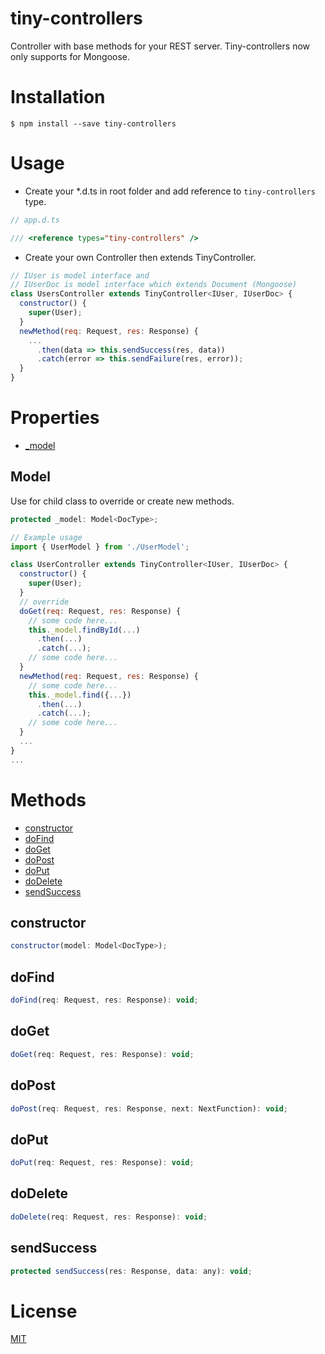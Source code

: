 # tiny-controllers
Controller with base methods for your REST server. Tiny-controllers now only supports for Mongoose.
# Installation
`$ npm install --save tiny-controllers`
# Usage
- Create your *.d.ts in root folder and add reference to `tiny-controllers` type.
```javascript
// app.d.ts

/// <reference types="tiny-controllers" />
```
- Create your own Controller then extends TinyController. 
```javascript
// IUser is model interface and
// IUserDoc is model interface which extends Document (Mongoose)
class UsersController extends TinyController<IUser, IUserDoc> {
  constructor() {
    super(User);
  }
  newMethod(req: Request, res: Response) {
    ...
      .then(data => this.sendSuccess(res, data))
      .catch(error => this.sendFailure(res, error));
  }
}
```
# Properties
- [_model](#model)
## Model
Use for child class to override or create new methods.
```javascript
protected _model: Model<DocType>;

// Example usage
import { UserModel } from './UserModel';

class UserController extends TinyController<IUser, IUserDoc> {
  constructor() {
    super(User);
  }
  // override
  doGet(req: Request, res: Response) {
    // some code here...
    this._model.findById(...)
      .then(...)
      .catch(...);
    // some code here...
  }
  newMethod(req: Request, res: Response) {
    // some code here...
    this._model.find({...})
      .then(...)
      .catch(...);
    // some code here...
  }
  ...
}
...
```
# Methods
- [constructor](#constructor)
- [doFind](#dofind)
- [doGet](#doget)
- [doPost](#dopost)
- [doPut](#doput)
- [doDelete](#dodelete)
- [sendSuccess](#sendsuccess)
## constructor
```javascript
constructor(model: Model<DocType>);
```
## doFind
```javascript
doFind(req: Request, res: Response): void;
```
## doGet
```javascript
doGet(req: Request, res: Response): void;
```
## doPost
```javascript
doPost(req: Request, res: Response, next: NextFunction): void;
```
## doPut
```javascript
doPut(req: Request, res: Response): void;
```
## doDelete
```javascript
doDelete(req: Request, res: Response): void;
```
## sendSuccess
```javascript
protected sendSuccess(res: Response, data: any): void;
```
# License
[MIT](https://github.com/tinyRush/tiny-controllers/blob/master/LICENSE)